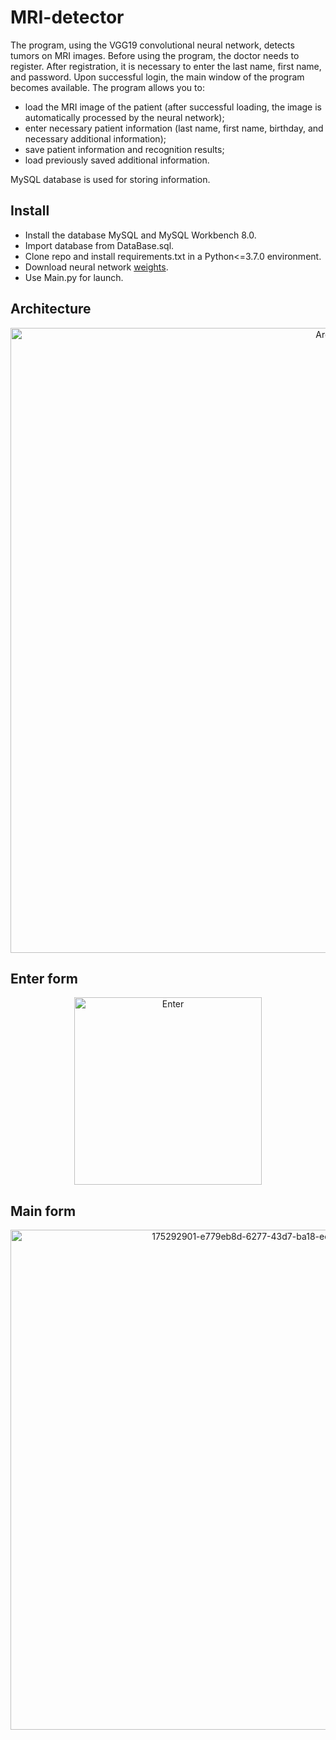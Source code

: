 # MRI-detector
The program, using the VGG19 convolutional neural network, detects tumors on MRI images. Before using the program, the doctor needs to register. After registration, it is necessary to enter the last name, first name, and password. Upon successful login, the main window of the program becomes available. The program allows you to:
- load the MRI image of the patient (after successful loading, the image is automatically processed by the neural network);
- enter necessary patient information (last name, first name, birthday, and necessary additional information);
- save patient information and recognition results;
- load previously saved additional information.

MySQL database is used for storing information.

## Install
- Install the database MySQL and MySQL Workbench 8.0. 
- Import database from DataBase.sql.
- Clone repo and install requirements.txt in a Python<=3.7.0 environment. 
- Download neural network [weights](https://disk.yandex.ru/d/EGmMmtmHDI0FrQ).
- Use Main.py for launch.

## Architecture
<p align="center">
  <img width="1000" alt="Arch2" src="https://user-images.githubusercontent.com/45522296/175291966-d69670d9-374b-450f-8402-2ee0baf7e67b.png">
</p>

## Enter form
<p align="center">
  <img width="300" alt="Enter" src="https://user-images.githubusercontent.com/45522296/175291446-4efdbb0a-1531-4b41-9bf1-15bb606f930a.png">
</p>

## Main form
<p align="center">
  <img width="800" alt="175292901-e779eb8d-6277-43d7-ba18-ed891f8e8474" src="https://github.com/level0rd/MRI-Detector/assets/45522296/914cad90-8e16-449e-9765-0de2636621ff">
</p>
